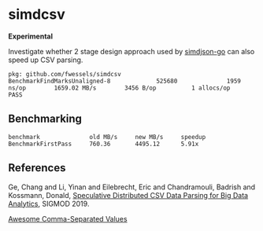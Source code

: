 # simdcsv

**Experimental**

Investigate whether 2 stage design approach used by [simdjson-go](https://github.com/minio/simdjson-go) can also speed up CSV parsing.

```$ go test -v -bench=Unaligned
pkg: github.com/fwessels/simdcsv
BenchmarkFindMarksUnaligned-8             525680              1959 ns/op        1659.02 MB/s        3456 B/op          1 allocs/op
PASS
```

## Benchmarking 

```
benchmark              old MB/s     new MB/s     speedup
BenchmarkFirstPass     760.36       4495.12      5.91x
```

## References

Ge, Chang and Li, Yinan and Eilebrecht, Eric and Chandramouli, Badrish and Kossmann, Donald, [Speculative Distributed CSV Data Parsing for Big Data Analytics](https://www.microsoft.com/en-us/research/publication/speculative-distributed-csv-data-parsing-for-big-data-analytics/), SIGMOD 2019.

[Awesome Comma-Separated Values](https://github.com/csvspecs/awesome-csv)

